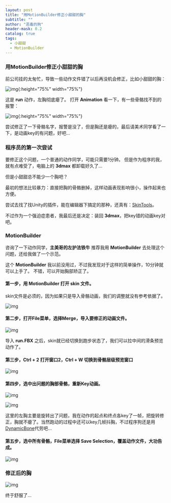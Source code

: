 ```yaml
---
layout: post
title: "用MotionBuilder修正小甜甜的胸"
subtitle: ""
author: "恶毒的狗"
header-mask: 0.2
catalog: true
tags:
  - 小甜甜
  - MotionBuilder
---
```


### 用MotionBuilder修正小甜甜的胸

前公司挂的太匆忙，导致一些动作文件错了以后再没机会修正，比如小甜甜的胸：

![img](/img/fix-fbx/screenshot1.jpg){:height="75%" width="75%"}

这是 **run** 动作，左胸彻底瘪了。 打开 **Animation** 看一下，有一些骨骼找不到的报警：

![img](/img/fix-fbx/screenshot2.png){:height="75%" width="75%"}

尝试修正了一下骨骼名字，报警是没了，但是胸还是瘪的，最后请美术同学看了一下，是动画key的有问题，好吧...

### 程序员的第一次尝试

要修正这个问题，一个普通的动作同学，可能只需要1分钟。 但是作为程序的我，就有点难受了，电脑上的 **3dmax** 都卸载好久了...

但是小甜甜总不能少一个胸吧？

最初的想法比较暴力：直接把胸的骨骼删掉，这样动画表现影响很小，操作起来也方便。 

尝试去找了找Unity的插件，能在编辑器下搞定的那种，还真有：[SkinTools](https://assetstore.unity.com/packages/tools/modeling/skintools-108514?aid=1101l85Tr)。

不过作为一个强迫症患者，我最后还是决定：装回 **3dmax**，把key错的动画key对吧。

### MotionBuilder

咨询了一下动作同学，**主美哥的左护法铁牛** 推荐我用 **MotionBuilder** 去处理这个问题，还给我做了一个示范。 

这个 **MotionBuilder** 我以前没用过，不过我发现对于这样的简单操作，10分钟就可以上手了。 不错，可以开始胸部矫正了。

#### 第一步，用 **MotionBuilder** 打开 **skin** 文件。

skin文件是必须的，因为如果只是导入骨骼动画，我们的调整就没有参考依据了。

![img](/img/fix-fbx/screenshot3.png)

#### 第二步，打开File菜单，选择Merge，导入要修正的动画文件。

![img](/img/fix-fbx/screenshot4.png)

导入 **run.FBX** 之后，skin就已经切换到跑步状态了，我们可以拉中间的滑条预览动作了。

#### 第三步，Ctrl + 2 打开窗口2，Ctrl + W 切换到骨骼层级预览窗口

![img](/img/fix-fbx/screenshot5.png)

#### 第四步，选中出问题的胸部骨骼，重新Key动画。

![img](/img/fix-fbx/screenshot6.png)

![img](/img/fix-fbx/screenshot7.png)

这里的左胸主要是旋转出了问题，我在动作的起点和终点各key了一帧，把旋转修正，胸就不瘪了。当然跑动的过程中还可以key几帧抖胸，不过程序狗还是用[DynamicBone](https://assetstore.unity.com/packages/tools/animation/dynamic-bone-16743?aid=1101l85Tr)代劳吧...

#### 第五步，选中所有骨骼，File菜单选择 **Save Selection**，覆盖动作文件，大功告成。

![img](/img/fix-fbx/screenshot8.png)

### 修正后的胸

![img](/img/fix-fbx/screenshot9.png)

终于舒服了...